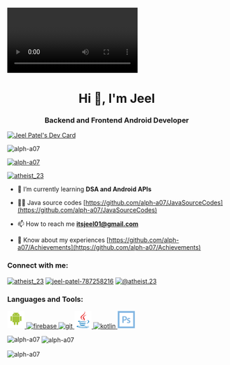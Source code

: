 ![Header](https://github.com/alph-a07/alph-a07/blob/main/Github%20Header.mp4 "Header")
<h1 align="center">Hi 👋, I'm Jeel</h1>
<h3 align="center">Backend and Frontend Android Developer</h3>
<a href="https://app.daily.dev/alph_a07"><img src="https://api.daily.dev/devcards/d9652bbadddc4603a5715d5dd7ddd258.png?r=ig0" width="300" alt="Jeel Patel's Dev Card"/></a>

<p align="left"> <img src="https://komarev.com/ghpvc/?username=alph-a07&label=Profile%20views&color=0e75b6&style=flat" alt="alph-a07" /> </p>

<p align="left"> <a href="https://github.com/ryo-ma/github-profile-trophy"><img src="https://github-profile-trophy.vercel.app/?username=alph-a07" alt="alph-a07" /></a> </p>

<p align="left"> <a href="https://twitter.com/atheist_23" target="blank"><img src="https://img.shields.io/twitter/follow/atheist_23?logo=twitter&style=for-the-badge" alt="atheist_23" /></a> </p>

- 🌱 I’m currently learning **DSA and Android APIs**

- 👨‍💻 Java source codes [https://github.com/alph-a07/JavaSourceCodes](https://github.com/alph-a07/JavaSourceCodes)

- 📫 How to reach me **itsjeel01@gmail.com**

- 📄 Know about my experiences [https://github.com/alph-a07/Achievements](https://github.com/alph-a07/Achievements)

<h3 align="left">Connect with me:</h3>
<p align="left">
<a href="https://twitter.com/atheist_23" target="blank"><img align="center" src="https://raw.githubusercontent.com/rahuldkjain/github-profile-readme-generator/master/src/images/icons/Social/twitter.svg" alt="atheist_23" height="30" width="40" /></a>
<a href="https://linkedin.com/in/jeel-patel-787258216" target="blank"><img align="center" src="https://raw.githubusercontent.com/rahuldkjain/github-profile-readme-generator/master/src/images/icons/Social/linked-in-alt.svg" alt="jeel-patel-787258216" height="30" width="40" /></a>
<a href="https://instagram.com/@atheist.23" target="blank"><img align="center" src="https://raw.githubusercontent.com/rahuldkjain/github-profile-readme-generator/master/src/images/icons/Social/instagram.svg" alt="@atheist.23" height="30" width="40" /></a>
</p>

<h3 align="left">Languages and Tools:</h3>
<p align="left"> <a href="https://developer.android.com" target="_blank" rel="noreferrer"> <img src="https://raw.githubusercontent.com/devicons/devicon/master/icons/android/android-original-wordmark.svg" alt="android" width="40" height="40"/> </a> <a href="https://firebase.google.com/" target="_blank" rel="noreferrer"> <img src="https://www.vectorlogo.zone/logos/firebase/firebase-icon.svg" alt="firebase" width="40" height="40"/> </a> <a href="https://git-scm.com/" target="_blank" rel="noreferrer"> <img src="https://www.vectorlogo.zone/logos/git-scm/git-scm-icon.svg" alt="git" width="40" height="40"/> </a> <a href="https://www.java.com" target="_blank" rel="noreferrer"> <img src="https://raw.githubusercontent.com/devicons/devicon/master/icons/java/java-original.svg" alt="java" width="40" height="40"/> </a> <a href="https://kotlinlang.org" target="_blank" rel="noreferrer"> <img src="https://www.vectorlogo.zone/logos/kotlinlang/kotlinlang-icon.svg" alt="kotlin" width="40" height="40"/> </a> <a href="https://www.photoshop.com/en" target="_blank" rel="noreferrer"> <img src="https://raw.githubusercontent.com/devicons/devicon/master/icons/photoshop/photoshop-line.svg" alt="photoshop" width="40" height="40"/> </a> </p>

<p><img align="left" src="https://github-readme-stats.vercel.app/api/top-langs?username=alph-a07&show_icons=true&locale=en&layout=compact" alt="alph-a07" /></p>

<p>&nbsp;<img align="center" src="https://github-readme-stats.vercel.app/api?username=alph-a07&show_icons=true&locale=en" alt="alph-a07" /></p>

<p><img align="center" src="https://github-readme-streak-stats.herokuapp.com/?user=alph-a07&" alt="alph-a07" /></p>
